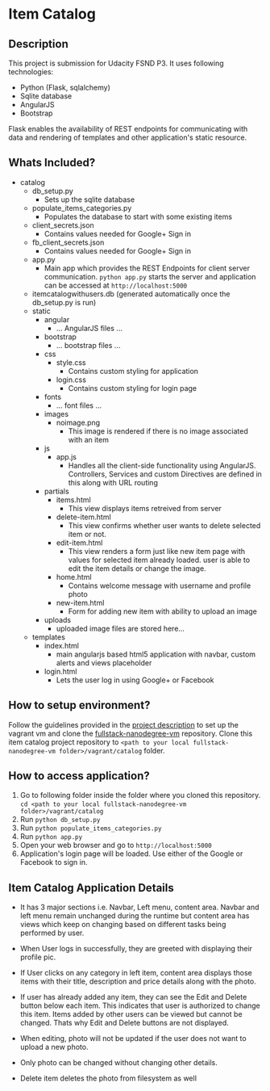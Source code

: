 # Item Catalog
## Description
This project is submission for Udacity FSND P3. It uses following technologies:
* Python (Flask, sqlalchemy)
* Sqlite database
* AngularJS
* Bootstrap

Flask enables the availability of REST endpoints for communicating with data and rendering of templates and other application's static resource.

## Whats Included?
* catalog
  * db_setup.py
    * Sets up the sqlite database
  * populate_items_categories.py
    * Populates the database to start with some existing items
  * client_secrets.json
    * Contains values needed for Google+ Sign in
  * fb_client_secrets.json
    * Contains values needed for Google+ Sign in
  * app.py
    * Main app which provides the REST Endpoints for client server communication. `python app.py` starts the server and application can be accessed at `http://localhost:5000`
  * itemcatalogwithusers.db (generated automatically once the db_setup.py is run)
  * static
    * angular
      * ... AngularJS files ...
    * bootstrap
      * ... bootstrap files ...
    * css
      * style.css
        * Contains custom styling for application
      * login.css
        * Contains custom styling for login page
    * fonts
      * ... font files ...
    * images
      * noimage.png
        * This image is rendered if there is no image associated with an item
    * js
      * app.js
        * Handles all the client-side functionality using AngularJS. Controllers, Services and custom Directives are defined in this along with URL routing
    * partials
      * items.html
        * This view displays items retreived from server
      * delete-item.html
        * This view confirms whether user wants to delete selected item or not.
      * edit-item.html
        * This view renders a form just like new item page with values for selected item already loaded. user is able to edit the item details or change the image.
      * home.html
        * Contains welcome message with username and profile photo
      * new-item.html
        * Form for adding new item with ability to upload an image
    * uploads
      * uploaded image files are stored here...
  * templates
    * index.html
      * main angularjs based html5 application with navbar, custom alerts and views placeholder
    * login.html
      * Lets the user log in using Google+ or Facebook

## How to setup environment?
Follow the guidelines provided in the [project description][1] to set up the vagrant vm and clone the [fullstack-nanodegree-vm][2] repository. Clone this item catalog project repository to `<path to your local fullstack-nanodegree-vm folder>/vagrant/catalog` folder.

## How to access application?
1. Go to following folder inside the folder where you cloned this repository.
    `cd <path to your local fullstack-nanodegree-vm folder>/vagrant/catalog`
2. Run `python db_setup.py`
3. Run `python populate_items_categories.py`
4. Run `python app.py`
5. Open your web browser and go to `http://localhost:5000`
6. Application's login page will be loaded. Use either of the Google or Facebook to sign in.

## Item Catalog Application Details
* It has 3 major sections i.e. Navbar, Left menu, content area. Navbar and left menu remain unchanged during the runtime but content area has views which keep on changing based on different tasks being performed by user.
* When User logs in successfully, they are greeted with displaying their profile pic.
* If User clicks on any category in left item, content area displays those items with their title, description and price details along with the photo.
* If user has already added any item, they can see the Edit and Delete button below each item. This indicates that user is authorized to change this item. Items added by other users can be viewed but cannot be changed. Thats why Edit and Delete buttons are not displayed.

* When editing, photo will not be updated if the user does not want to upload a new photo.

* Only photo can be changed without changing other details.

* Delete item deletes the photo from filesystem as well

[1]: https://docs.google.com/document/d/1jFjlq_f-hJoAZP8dYuo5H3xY62kGyziQmiv9EPIA7tM/pub?embedded=true
[2]: https://github.com/udacity/fullstack-nanodegree-vm
